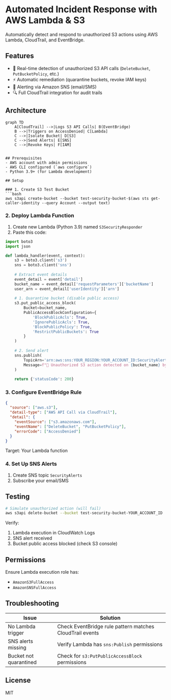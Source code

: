 # Automated Incident Response with AWS Lambda & S3

Automatically detect and respond to unauthorized S3 actions using AWS Lambda, CloudTrail, and EventBridge.

## Features
- 🚨 Real-time detection of unauthorized S3 API calls (`DeleteBucket`, `PutBucketPolicy`, etc.)
- ⚡ Automatic remediation (quarantine buckets, revoke IAM keys)
- 📧 Alerting via Amazon SNS (email/SMS)
- 🔍 Full CloudTrail integration for audit trails

## Architecture
```mermaid
graph TD
    A[CloudTrail] -->|Logs S3 API Calls| B(EventBridge)
    B -->|Triggers on AccessDenied| C[Lambda]
    C -->|Isolate Bucket| D[S3]
    C -->|Send Alerts| E[SNS]
    C -->|Revoke Keys| F[IAM]


## Prerequisites
- AWS account with admin permissions
- AWS CLI configured (`aws configure`)
- Python 3.9+ (for Lambda development)

## Setup

### 1. Create S3 Test Bucket
```bash
aws s3api create-bucket --bucket test-security-bucket-$(aws sts get-caller-identity --query Account --output text)
```

### 2. Deploy Lambda Function
1. Create new Lambda (Python 3.9) named `S3SecurityResponder`
2. Paste this code:
```python
import boto3
import json

def lambda_handler(event, context):
    s3 = boto3.client('s3')
    sns = boto3.client('sns')
    
    # Extract event details
    event_detail = event['detail']
    bucket_name = event_detail['requestParameters']['bucketName']
    user_arn = event_detail['userIdentity']['arn']
    
    # 1. Quarantine bucket (disable public access)
    s3.put_public_access_block(
        Bucket=bucket_name,
        PublicAccessBlockConfiguration={
            'BlockPublicAcls': True,
            'IgnorePublicAcls': True,
            'BlockPublicPolicy': True,
            'RestrictPublicBuckets': True
        }
    )
    
    # 2. Send alert
    sns.publish(
        TopicArn='arn:aws:sns:YOUR_REGION:YOUR_ACCOUNT_ID:SecurityAlerts',
        Message=f"🚨 Unauthorized S3 action detected on {bucket_name} by {user_arn}"
    )
    
    return {'statusCode': 200}
```

### 3. Configure EventBridge Rule
```json
{
  "source": ["aws.s3"],
  "detail-type": ["AWS API Call via CloudTrail"],
  "detail": {
    "eventSource": ["s3.amazonaws.com"],
    "eventName": ["DeleteBucket", "PutBucketPolicy"],
    "errorCode": ["AccessDenied"]
  }
}
```
Target: Your Lambda function

### 4. Set Up SNS Alerts
1. Create SNS topic `SecurityAlerts`
2. Subscribe your email/SMS

## Testing
```bash
# Simulate unauthorized action (will fail)
aws s3api delete-bucket --bucket test-security-bucket-YOUR_ACCOUNT_ID
```
Verify:
1. Lambda execution in CloudWatch Logs
2. SNS alert received
3. Bucket public access blocked (check S3 console)

## Permissions
Ensure Lambda execution role has:
- `AmazonS3FullAccess`
- `AmazonSNSFullAccess`

## Troubleshooting
| Issue | Solution |
|-------|----------|
| No Lambda trigger | Check EventBridge rule pattern matches CloudTrail events |
| SNS alerts missing | Verify Lambda has `sns:Publish` permissions |
| Bucket not quarantined | Check for `s3:PutPublicAccessBlock` permissions |

## License
MIT
```


